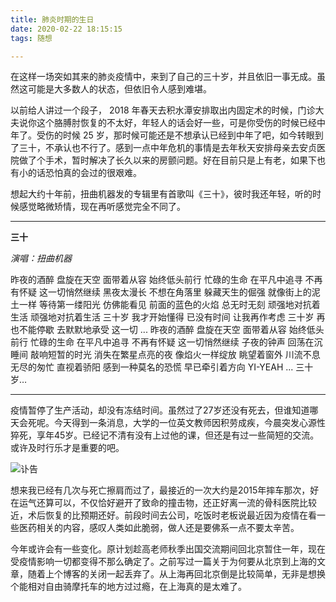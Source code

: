 ```yaml
---
title: 肺炎时期的生日
date: 2020-02-22 18:15:15
tags: 随想

---
```


在这样一场突如其来的肺炎疫情中，来到了自己的三十岁，并且依旧一事无成。虽然这可能是大多数人的状态，但依旧令人感到难堪。

以前给人讲过一个段子， 2018 年春天去积水潭安排取出内固定术的时候，门诊大夫说你这个胳膊肘恢复的不太好，年轻人的话会好一些，可是你受伤的时候已经中年了。受伤的时候 25 岁，那时候可能还是不想承认已经到中年了吧，如今转眼到了三十，不承认也不行了。感到一点中年危机的事情是去年秋天安排母亲去安贞医院做了个手术，暂时解决了长久以来的房颤问题。好在目前只是上有老，如果下也有小的话恐怕真的会过的很艰难。

想起大约十年前，扭曲机器发的专辑里有首歌叫《三十》，彼时我还年轻，听的时候感觉略微矫情，现在再听感觉完全不同了。

---

**三十**

*演唱：扭曲机器*

昨夜的酒醉
盘旋在天空
面带着从容
始终低头前行
忙碌的生命
在平凡中追寻
不再有怀疑
这一切悄然继续
黑夜太漫长
不想在角落里
躲藏天生的倔强
就像街上的泥土一样
等待第一缕阳光
仿佛能看见
前面的蓝色的火焰
总无时无刻
顽强地对抗着生活
顽强地对抗着生活
三十岁
我才开始懂得
已没有时间
让我再作考虑
三十岁
再也不能停歇
去默默地承受
这一切
...
昨夜的酒醉
盘旋在天空
面带着从容
始终低头前行
忙碌的生命
在平凡中追寻
不再有怀疑
这一切悄然继续
子夜的钟声
回荡在沉睡间
敲响短暂的时光
消失在繁星点亮的夜
像焰火一样绽放
眺望着窗外
川流不息无尽的匆忙
直视着骄阳
感到一种莫名的恐慌
早已牵引着方向
YI-YEAH
...
三十岁… 

---

疫情暂停了生产活动，却没有冻结时间。虽然过了27岁还没有死去，但谁知道哪天会死呢。今天得到一条消息，大学的一位英文教师因积劳成疾，今晨突发心源性猝死，享年45岁。已经记不清有没有上过他的课，但还是有过一些简短的交流。或许及时行乐才是重要的吧。

![讣告](thirty/the-obituary.png)

想来我已经有几次与死亡擦肩而过了，最接近的一次大约是2015年摔车那次，好在运气还算可以，不仅恰好避开了致命的撞击物，还正好离一流的骨科医院比较近，术后恢复的比预期还好。前段时间去公司，吃饭时老板说最近因为疫情在看一些医药相关的内容，感叹人类如此脆弱，做人还是要佛系一点不要太辛苦。

今年或许会有一些变化。原计划趁高老师秋季出国交流期间回北京暂住一年，现在受疫情影响一切都变得不那么确定了。之前写过一篇关于为何要从北京到上海的文章，随着上个博客的关闭一起丢弃了。从上海再回北京倒是比较简单，无非是想换个能相对自由骑摩托车的地方过过瘾，在上海真的是太难了。

